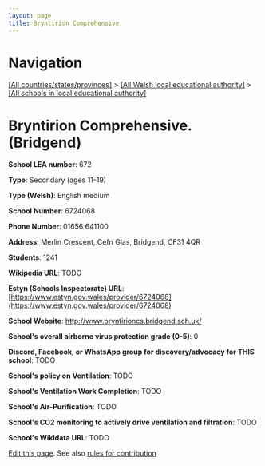 ```yaml
---
layout: page
title: Bryntirion Comprehensive.
---
```

# Navigation

[[All countries/states/provinces]](../../..) > [[All Welsh local educational authority]](../..) > [[All schools in local educational authority]](..)

# Bryntirion Comprehensive. (Bridgend)

**School LEA number**: 672

**Type**: Secondary (ages 11-19)

**Type (Welsh)**: English medium

**School Number**: 6724068

**Phone Number**: 01656 641100

**Address**: Merlin Crescent, Cefn Glas, Bridgend, CF31 4QR

**Students**: 1241

**Wikipedia URL**: TODO

**Estyn (Schools Inspectorate) URL**: [https://www.estyn.gov.wales/provider/6724068](https://www.estyn.gov.wales/provider/6724068)

**School Website**: http://www.bryntirioncs.bridgend.sch.uk/

**School's overall airborne virus protection grade (0-5)**: 0

**Discord, Facebook, or WhatsApp group for discovery/advocacy for THIS school**: TODO

**School's policy on Ventilation**: TODO

**School's Ventilation Work Completion**: TODO

**School's Air-Purification**: TODO

**School's CO2 monitoring to actively drive ventilation and filtration**: TODO

**School's Wikidata URL**: TODO




[Edit this page](https://github.com/VentilationProject/Wales/edit/prif/./Bridgend/Bryntirion_Comprehensive..md). See also [rules for contribution](../../../contribution-rules/)